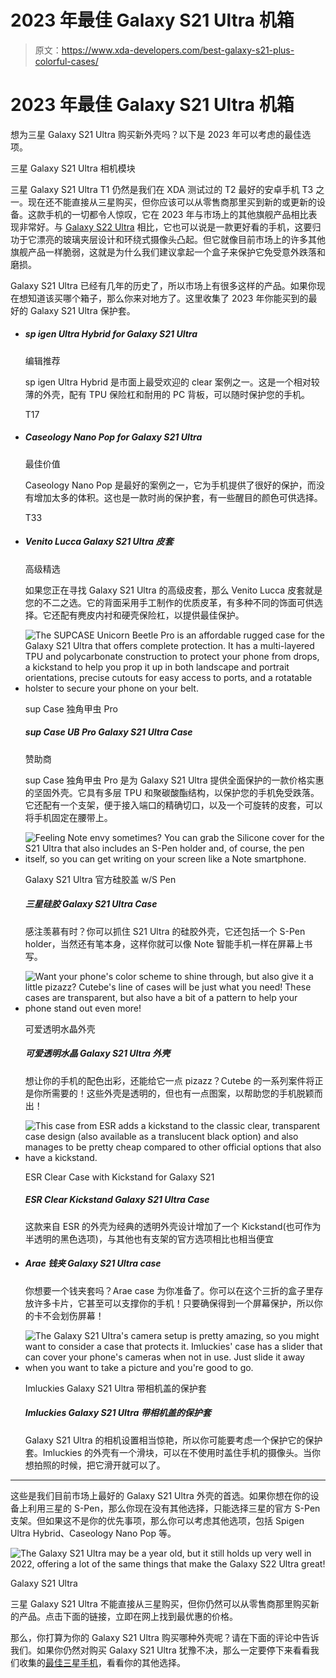 # 2023 年最佳 Galaxy S21 Ultra 机箱

> 原文：<https://www.xda-developers.com/best-galaxy-s21-plus-colorful-cases/>

# 2023 年最佳 Galaxy S21 Ultra 机箱

想为三星 Galaxy S21 Ultra 购买新外壳吗？以下是 2023 年可以考虑的最佳选项。

三星 Galaxy S21 Ultra 相机模块

三星 Galaxy S21 Ultra T1 仍然是我们在 XDA 测试过的 T2 最好的安卓手机 T3 之一。现在还不能直接从三星购买，但你应该可以从零售商那里买到新的或更新的设备。这款手机的一切都令人惊叹，它在 2023 年与市场上的其他旗舰产品相比表现非常好。与 [Galaxy S22 Ultra](https://www.xda-developers.com/samsung-galaxy-s22-ultra-review/) 相比，它也可以说是一款更好看的手机，这要归功于它漂亮的玻璃夹层设计和环绕式摄像头凸起。但它就像目前市场上的许多其他旗舰产品一样脆弱，这就是为什么我们建议拿起一个盒子来保护它免受意外跌落和磨损。

Galaxy S21 Ultra 已经有几年的历史了，所以市场上有很多这样的产品。如果你现在想知道该买哪个箱子，那么你来对地方了。这里收集了 2023 年你能买到的最好的 Galaxy S21 Ultra 保护套。

*   ##### sp igen Ultra Hybrid for Galaxy S21 Ultra

    编辑推荐

    sp igen Ultra Hybrid 是市面上最受欢迎的 clear 案例之一。这是一个相对较薄的外壳，配有 TPU 保险杠和耐用的 PC 背板，可以随时保护您的手机。

    T17
*   ##### Caseology Nano Pop for Galaxy S21 Ultra

    最佳价值

    Caseology Nano Pop 是最好的案例之一，它为手机提供了很好的保护，而没有增加太多的体积。这也是一款时尚的保护套，有一些醒目的颜色可供选择。

    T33
*   ##### Venito Lucca Galaxy S21 Ultra 皮套

    高级精选

    如果您正在寻找 Galaxy S21 Ultra 的高级皮套，那么 Venito Lucca 皮套就是您的不二之选。它的背面采用手工制作的优质皮革，有多种不同的饰面可供选择。它还配有麂皮内衬和硬壳保险杠，以提供最佳保护。

*   <picture>![The SUPCASE Unicorn Beetle Pro is an affordable rugged case for the Galaxy S21 Ultra that offers complete protection. It has a multi-layered TPU and polycarbonate construction to protect your phone from drops, a kickstand to help you prop it up in both landscape and portrait orientations, precise cutouts for easy access to ports, and a rotatable holster to secure your phone on your belt.](img/9f4341fef2a22d8c6261aa968acb8ea1.png)</picture>

    sup Case 独角甲虫 Pro

    ##### sup Case UB Pro Galaxy S21 Ultra Case

    赞助商

    sup Case 独角甲虫 Pro 是为 Galaxy S21 Ultra 提供全面保护的一款价格实惠的坚固外壳。它具有多层 TPU 和聚碳酸酯结构，以保护您的手机免受跌落。它还配有一个支架，便于接入端口的精确切口，以及一个可旋转的皮套，可以将手机固定在腰带上。

*   <picture>![Feeling Note envy sometimes? You can grab the Silicone cover for the S21 Ultra that also includes an S-Pen holder and, of course, the pen itself, so you can get writing on your screen like a Note smartphone.](img/74300d1ff35e32efd7ab85e5ce0b8db7.png)</picture>

    Galaxy S21 Ultra 官方硅胶盖 w/S Pen

    ##### 三星硅胶 Galaxy S21 Ultra Case

    感注羡慕有时？你可以抓住 S21 Ultra 的硅胶外壳，它还包括一个 S-Pen holder，当然还有笔本身，这样你就可以像 Note 智能手机一样在屏幕上书写。

*   <picture>![Want your phone's color scheme to shine through, but also give it a little pizazz? Cutebe's line of cases will be just what you need! These cases are transparent, but also have a bit of a pattern to help your phone stand out even more!](img/64f7752449e269fef1cec1aec7f328e7.png)</picture>

    可爱透明水晶外壳

    ##### 可爱透明水晶 Galaxy S21 Ultra 外壳

    想让你的手机的配色出彩，还能给它一点 pizazz？Cutebe 的一系列案件将正是你所需要的！这些外壳是透明的，但也有一点图案，以帮助您的手机脱颖而出！

*   <picture>![This case from ESR adds a kickstand to the classic clear, transparent case design (also available as a translucent black option) and also manages to be pretty cheap compared to other official options that also have a kickstand.](img/95a5a967eac16c85a0975172afc51453.png)</picture>

    ESR Clear Case with Kickstand for Galaxy S21

    ##### ESR Clear Kickstand Galaxy S21 Ultra Case

    这款来自 ESR 的外壳为经典的透明外壳设计增加了一个 Kickstand(也可作为半透明的黑色选项)，与其他也有支架的官方选项相比也相当便宜

*   ##### Arae 钱夹 Galaxy S21 Ultra case

    你想要一个钱夹套吗？Arae case 为你准备了。你可以在这个三折的盒子里存放许多卡片，它甚至可以支撑你的手机！只要确保得到一个屏幕保护，所以你的卡不会划伤屏幕！

*   <picture>![The Galaxy S21 Ultra's camera setup is pretty amazing, so you might want to consider a case that protects it. Imluckies' case has a slider that can cover your phone's cameras when not in use. Just slide it away when you want to take a picture and you're good to go.](img/92a1fd370bd9c88c05950ebb5b7f46bb.png)</picture>

    Imluckies Galaxy S21 Ultra 带相机盖的保护套

    ##### Imluckies Galaxy S21 Ultra 带相机盖的保护套

    Galaxy S21 Ultra 的相机设置相当惊艳，所以你可能要考虑一个保护它的保护套。Imluckies 的外壳有一个滑块，可以在不使用时盖住手机的摄像头。当你想拍照的时候，把它滑开就可以了。

* * *

这些是我们目前市场上最好的 Galaxy S21 Ultra 外壳的首选。如果你想在你的设备上利用三星的 S-Pen，那么你现在没有其他选择，只能选择三星的官方 S-Pen 支架。但如果这不是你的优先事项，那么你可以考虑其他选项，包括 Spigen Ultra Hybrid、Caseology Nano Pop 等。

 <picture>![The Galaxy S21 Ultra may be a year old, but it still holds up very well in 2022, offering a lot of the same things that make the Galaxy S22 Ultra great!](img/9cab2a06cf2c4cb925a491d9f8af64ee.png)</picture> 

Galaxy S21 Ultra

三星 Galaxy S21 Ultra 不能直接从三星购买，但你仍然可以从零售商那里购买新的产品。点击下面的链接，立即在网上找到最优惠的价格。

那么，你打算为你的 Galaxy S21 Ultra 购买哪种外壳呢？请在下面的评论中告诉我们。如果你仍然对购买 Galaxy S21 Ultra 犹豫不决，那么一定要停下来看看我们收集的[最佳三星手机](https://www.xda-developers.com/best-samsung-phones/)，看看你的其他选择。